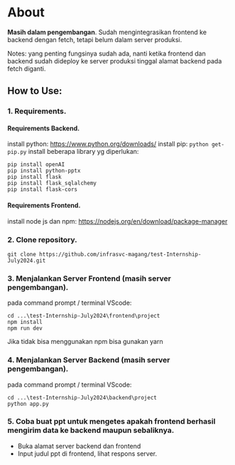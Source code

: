 # About

**Masih dalam pengembangan**. Sudah mengintegrasikan frontend ke backend dengan fetch, tetapi belum dalam server produksi.

Notes: yang penting fungsinya sudah ada, nanti ketika frontend dan backend sudah dideploy ke server produksi tinggal alamat backend pada fetch diganti.

## How to Use:


### 1. Requirements.

#### Requirements Backend.
install python: https://www.python.org/downloads/
install pip: `python get-pip.py`
install beberapa library yg diperlukan:
```
pip install openAI
pip install python-pptx
pip install flask
pip install flask_sqlalchemy
pip install flask-cors
```

#### Requirements Frontend.
install node js dan npm: https://nodejs.org/en/download/package-manager


### 2. Clone repository.
```
git clone https://github.com/infrasvc-magang/test-Internship-July2024.git
```

### 3. Menjalankan Server Frontend (masih server pengembangan).
pada command prompt / terminal VScode:
```
cd ...\test-Internship-July2024\frontend\project
npm install
npm run dev
```
Jika tidak bisa menggunakan npm bisa gunakan yarn

### 4. Menjalankan Server Backend (masih server pengembangan).
pada command prompt / terminal VScode:
```
cd ...\test-Internship-July2024\backend\project
python app.py
```

### 5. Coba buat ppt untuk mengetes apakah frontend berhasil mengirim data ke backend maupun sebaliknya.
- Buka alamat server backend dan frontend
- Input judul ppt di frontend, lihat respons server.

